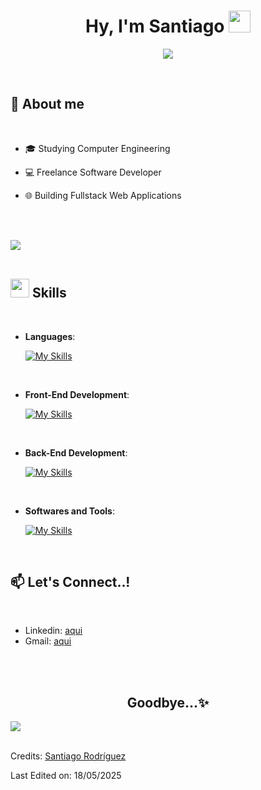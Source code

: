 <h1 align="center"><b>Hy, I'm Santiago </b><img src="https://media.giphy.com/media/hvRJCLFzcasrR4ia7z/giphy.gif" width="35"></h1>
<!--  -->
<p align="center">
  <a href="https://github.com/DenverCoder1/readme-typing-svg"><img src="https://readme-typing-svg.herokuapp.com?font=Time+New+Roman&color=cyan&size=25&center=true&vCenter=true&width=600&height=100&lines=Computer+Science+Student,;I+Love+to+learn+new+stuffs..<3"></a>
</p>


<br>



	
## :page_with_curl: **About me**

<br>

- 🎓 Studying Computer Engineering  
  
- 💻 Freelance Software Developer
  
- 🌐 Building Fullstack Web Applications
  
<br>
<br>

<img src="https://user-images.githubusercontent.com/73097560/115834477-dbab4500-a447-11eb-908a-139a6edaec5c.gif"><br><br>





## <img src="https://media2.giphy.com/media/QssGEmpkyEOhBCb7e1/giphy.gif?cid=ecf05e47a0n3gi1bfqntqmob8g9aid1oyj2wr3ds3mg700bl&rid=giphy.gif" width ="30"><b> Skills</b>
<br>

<p align="center">

- **Languages**:

    [![My Skills](https://skillicons.dev/icons?i=js,c,cpp)](https://skillicons.dev)
    <p> </p>

<br>   
    
- **Front-End Development**:

   [![My Skills](https://skillicons.dev/icons?i=js,html,css,react)](https://skillicons.dev)
   <p></p>
  
<br>

- **Back-End Development**:

    [![My Skills](https://skillicons.dev/icons?i=nodejs,express,mongodb)](https://skillicons.dev)
    <p>  </p>
  
<br>

- **Softwares and Tools**:

    [![My Skills](https://skillicons.dev/icons?i=github,vscode,postman,powershell,linux)](https://skillicons.dev)
    <p> </p>

<br> 


</p>

</div>

## :mailbox: **Let's Connect..!** 

<br>

  - Linkedin: [aqui](https://www.linkedin.com/in/santiago-rodríguez-tato-09ba56319)
  - Gmail: [aqui](mailto:santi.rodriguez.2004.sr@gmail.com?subject=Hola.)

<br>
<br>

<div align='center'>
	
## <b> Goodbye...✨ </b>
</div>

<img src="https://user-images.githubusercontent.com/73097560/115834477-dbab4500-a447-11eb-908a-139a6edaec5c.gif"><br><br>

Credits: [Santiago Rodríguez](https://github.com/santirod06)

Last Edited on: 18/05/2025

